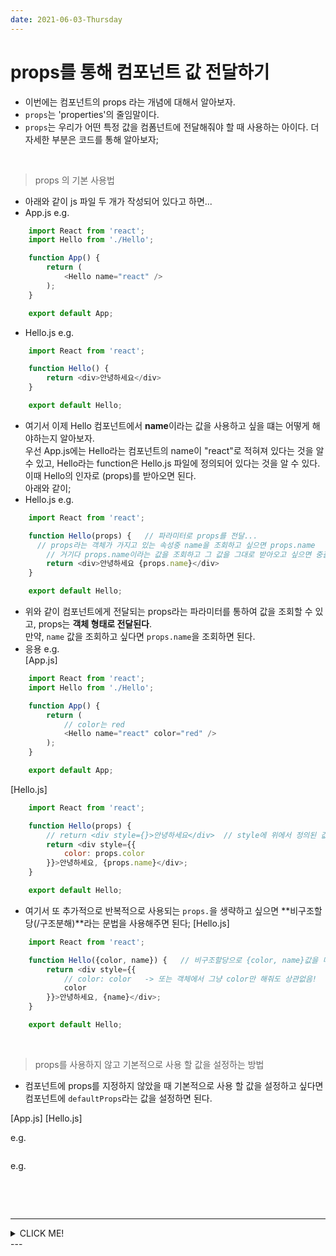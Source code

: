 ```yaml
---
date: 2021-06-03-Thursday
---
```


# props를 통해 컴포넌트 값 전달하기 
- 이번에는 컴포넌트의 props 라는 개념에 대해서 알아보자.
- `props`는 'properties'의 줄임말이다. 
- `props`는 우리가 어떤 특정 값을 컴폼넌트에 전달해줘야 할 때 사용하는 아이다.
더 자세한 부분은 코드를 통해 알아보자;  

<br>

> props 의 기본 사용법
- 아래와 같이 js 파일 두 개가 작성되어 있다고 하면... 
- App.js
e.g.
```javascript
	import React from 'react';
	import Hello from './Hello';

	function App() {
		return (
			<Hello name="react" />
		);
	}

	export default App;
```
- Hello.js
e.g.
```javascript
	import React from 'react';

	function Hello() {
		return <div>안녕하세요</div>
	}

	export default Hello;
```
- 여기서 이제 Hello 컴포넌트에서 **name**이라는 값을 사용하고 싶을 떄는 어떻게 해야하는지 알아보자.   
우선 App.js에는 Hello라는 컴포넌트의 name이 "react"로 적혀져 있다는 것을 알 수 있고, Hello라는 function은 Hello.js 파일에 정의되어 있다는 것을 알 수 있다. 이때 Hello의 인자로 (props)를 받아오면 된다.    
아래와 같이;
- Hello.js
e.g.
```javascript
	import React from 'react';

	function Hello(props) {   // 파라미터로 props를 전달...
	  // props라는 객체가 가지고 있는 속성중 name을 조회하고 싶으면 props.name
		// 거기다 props.name이라는 값을 조회하고 그 값을 그대로 받아오고 싶으면 중괄호 {}를 사용하면 된다!  
		return <div>안녕하세요 {props.name}</div>  
	}

	export default Hello;
```
- 위와 같이 컴포넌트에게 전달되는 props라는 파라미터를 통하여 값을 조회할 수 있고, props는 **객체 형태로 전달된다**.  
만약, `name` 값을 조회하고 싶다면 `props.name`을 조회하면 된다. 
- 응용 e.g.    
[App.js]
```javascript
	import React from 'react';
	import Hello from './Hello';

	function App() {
		return (
			// color는 red
			<Hello name="react" color="red" />
		);
	}

	export default App;
```

[Hello.js]

```javascript
	import React from 'react';

	function Hello(props) {
		// return <div style={}>안녕하세요</div>  // style에 위에서 정의된 값 자체를 받아올 거니까 중괄호 {}를 사용
		return <div style={{
			color: props.color
		}}>안녕하세요, {props.name}</div>;
	}

	export default Hello;
```
- 여기서 또 추가적으로 반복적으로 사용되는 `props.`을 생략하고 싶으면 **비구조할당(/구조분해)**라는 문법을 사용해주면 된다;
[Hello.js]

```javascript
	import React from 'react';

	function Hello({color, name}) {   // 비구조할당으로 {color, name}값을 미리 추출해 줄 수 있다...
		return <div style={{
			// color: color   -> 또는 객체에서 그냥 color만 해줘도 상관없음! 
			color  
		}}>안녕하세요, {name}</div>;
	}

	export default Hello;
```

<br>

> props를 사용하지 않고 기본적으로 사용 할 값을 설정하는 방법 
- 컴포넌트에 props를 지정하지 않았을 때 기본적으로 사용 할 값을 설정하고 싶다면 컴포넌트에 `defaultProps`라는 값을 설정하면 된다.

[App.js]
[Hello.js]




e.g.
```javascript
```
e.g.
```javascript
```

<br>
<br>

---
<details>
	<summary>CLICK ME!</summary>

- cf. 
	- https://react.vlpt.us/basic/02-prepare.html
	- http://tcpschool.com/xml/xml_intro_basic
	- https://ko.reactjs.org/docs/introducing-jsx.html
	- https://velog.io/@kim-jaemin420/JSX-%EA%B8%B0%EB%B3%B8-%EA%B7%9C%EC%B9%99
	- https://dabo-dev.tistory.com/20
	- https://jeonghwan-kim.github.io/series/2019/12/22/frontend-dev-env-babel.html

</details>
---

